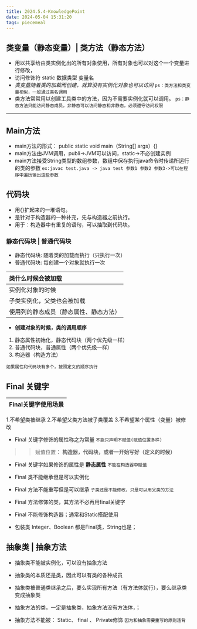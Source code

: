 ```yaml
---
title: 2024.5.4-KnowledgePoint
date: 2024-05-04 15:31:20
tags: piecemeal
---
```


## 类变量（静态变量）| 类方法（静态方法）
- 用以共享给由类实例化出的所有对象使用，所有对象也可以对这个一个变量进行修改，
- 访问修饰符 static 数据类型 变量名
- *类变量随着类的加载而创建，就算没有实例化对象也可以访问*
`ps：类方法和类变量相似，一般通过类名调用`
- 类方法常常用以创建工具类中的方法，因为不需要实例化就可以调用。
`ps：静态方法只能访问静态成员，非静态可以访问静态和非静态，必须遵守访问权限`
---

## Main方法
- main方法的形式： public static void main（String[] args）{}
- main方法由JVM调用，publi->JVM可以访问，static->不必创建实例
- main方法接受String类型的数组参数，数组中保存执行java命令时传递所运行的类的参数
`ex:javac test.java -> java test 参数1 参数2 参数3->可以在程序中遍历输出这些参数 `

## 代码块
- 用{}扩起来的一堆语句。
- 是针对于构造器的一种补充，先与构造器之前执行。
- 用于：构造器中有重复的语句，可以抽取到代码块。

### 静态代码块 | 普通代码块
- 静态代码块: 随着类的加载而执行（只执行一次）
- 普通代码块: 每创建一个对象就执行一次

类什么时候会被加载|
:-----|
实例化对象的时候|
子类实例化，父类也会被加载|
使用列的静态成员（静态属性、静态方法）|

- **创建对象的时候，类的调用顺序**
1. 静态属性初始化，静态代码块（两个优先级一样）
2. 普通代码块，普通属性（两个优先级一样）
3. 构造器（构造方法）

`如果属性和代码块有多个，按照定义的顺序执行`

## Final 关键字


Final关键字使用场景|
:--------|
1.不希望类被继承
2.不希望父类方法被子类覆盖
3.不希望某个属性（变量）被修改

- Final 关键字修饰的属性称之为常量
`不能只声明不赋值(赋值位置多样)`
>> 赋值位置： **构造器，代码块，或者一开始写好（定义的时候）**

- Final 关键字如果修饰的属性是 **静态属性**
`不能在构造器中赋值`

- Final 类不能继承但是可以实例化

- Final 方法不能重写但是可以继承
`子类还是不能修改，只是可以用父类的方法`

- Final 方法修饰的类，其方法不必再用final关键字

- Final 不能修饰构造器；通常和Static搭配使用

- 包装类 Integer、Boolean 都是Final类，String也是；

## 抽象类 | 抽象方法

- 抽象类不能被实例化，可以没有抽象方法

- 抽象类的本质还是类，因此可以有类的各种成员

- 抽象类被普通类继承之后，要么实现所有方法（有方法体就行），要么继承类变成抽象类

- 抽象方法的类，一定是抽象类，抽象方法没有方法体，；

- 抽象方法不能被： Static、 final 、 Private修饰
`因为和抽象需要重写的原则违背`



